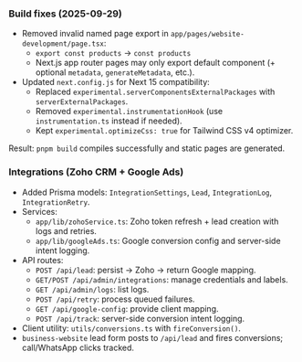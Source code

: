 ### Build fixes (2025-09-29)

- Removed invalid named page export in `app/pages/website-development/page.tsx`:
  - `export const products` → `const products`
  - Next.js app router pages may only export default component (+ optional `metadata`, `generateMetadata`, etc.).
- Updated `next.config.js` for Next 15 compatibility:
  - Replaced `experimental.serverComponentsExternalPackages` with `serverExternalPackages`.
  - Removed `experimental.instrumentationHook` (use `instrumentation.ts` instead if needed).
  - Kept `experimental.optimizeCss: true` for Tailwind CSS v4 optimizer.

Result: `pnpm build` compiles successfully and static pages are generated.


### Integrations (Zoho CRM + Google Ads)

- Added Prisma models: `IntegrationSettings`, `Lead`, `IntegrationLog`, `IntegrationRetry`.
- Services:
  - `app/lib/zohoService.ts`: Zoho token refresh + lead creation with logs and retries.
  - `app/lib/googleAds.ts`: Google conversion config and server-side intent logging.
- API routes:
  - `POST /api/lead`: persist → Zoho → return Google mapping.
  - `GET/POST /api/admin/integrations`: manage credentials and labels.
  - `GET /api/admin/logs`: list logs.
  - `POST /api/retry`: process queued failures.
  - `GET /api/google-config`: provide client mapping.
  - `POST /api/track`: server-side conversion intent logging.
- Client utility: `utils/conversions.ts` with `fireConversion()`.
- `business-website` lead form posts to `/api/lead` and fires conversions; call/WhatsApp clicks tracked.

